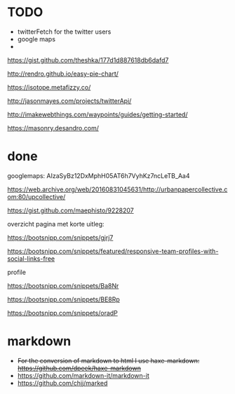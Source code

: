 # TODO

- twitterFetch for the twitter users
- google maps
-


https://gist.github.com/theshka/177d1d887618db6dafd7

http://rendro.github.io/easy-pie-chart/

https://isotope.metafizzy.co/

http://jasonmayes.com/projects/twitterApi/

http://imakewebthings.com/waypoints/guides/getting-started/

https://masonry.desandro.com/

# done


googlemaps:
AIzaSyBz12DxMphH05AT6h7VyhKz7ncLeTB_Aa4



https://web.archive.org/web/20160831045631/http://urbanpapercollective.com:80/upcollective/



https://gist.github.com/maephisto/9228207



overzicht pagina met korte uitleg:

https://bootsnipp.com/snippets/gjrj7

https://bootsnipp.com/snippets/featured/responsive-team-profiles-with-social-links-free

profile

https://bootsnipp.com/snippets/Ba8Nr

https://bootsnipp.com/snippets/BE8Rp

https://bootsnipp.com/snippets/oradP




# markdown

- ~~For the conversion of markdown to html I use haxe-markdown:  <https://github.com/dpeek/haxe-markdown>~~
- https://github.com/markdown-it/markdown-it
- https://github.com/chjj/marked